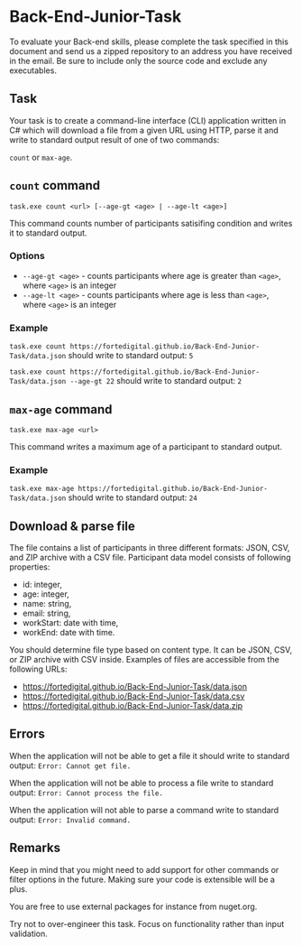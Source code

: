 # Back-End-Junior-Task

To evaluate your Back-end skills, please complete the task specified in this document and send us a zipped repository to an address you have received in the email. Be sure to include only the source code and exclude any executables.

## Task

Your task is to create a command-line interface (CLI) application written in C# which will download a file from a given URL using HTTP, parse it and write to standard output result of one of two commands:

`count` or `max-age`.

## `count` command

`task.exe count <url> [--age-gt <age> | --age-lt <age>]`

This command counts number of participants satisifing condition and writes it to standard output.

### Options

- `--age-gt <age>` - counts participants where age is greater than `<age>`, where `<age>` is an integer
- `--age-lt <age>` - counts participants where age is less than `<age>`, where `<age>` is an integer

### Example

`task.exe count https://fortedigital.github.io/Back-End-Junior-Task/data.json`
should write to standard output: `5`

`task.exe count https://fortedigital.github.io/Back-End-Junior-Task/data.json --age-gt 22`
should write to standard output: `2`

## `max-age` command

`task.exe max-age <url>`

This command writes a maximum age of a participant to standard output.

### Example

`task.exe max-age https://fortedigital.github.io/Back-End-Junior-Task/data.json`
should write to standard output: `24`

## Download & parse file

The file contains a list of participants in three different formats: JSON, CSV, and ZIP archive with a CSV file. Participant data model consists of following properties:

- id: integer,
- age: integer,
- name: string,
- email: string,
- workStart: date with time,
- workEnd: date with time.

You should determine file type based on content type. It can be JSON, CSV, or ZIP archive with CSV inside. Examples of files are accessible from the following URLs:

- https://fortedigital.github.io/Back-End-Junior-Task/data.json
- https://fortedigital.github.io/Back-End-Junior-Task/data.csv
- https://fortedigital.github.io/Back-End-Junior-Task/data.zip

## Errors

When the application will not be able to get a file it should write to standard output:
`Error: Cannot get file.`

When the application will not be able to process a file write to standard output:
`Error: Cannot process the file.`

When the application will not able to parse a command write to standard output:
`Error: Invalid command.`

## Remarks

Keep in mind that you might need to add support for other commands or filter options in the future. Making sure your code is extensible will be a plus.

You are free to use external packages for instance from nuget.org.

Try not to over-engineer this task. Focus on functionality rather than input validation.
